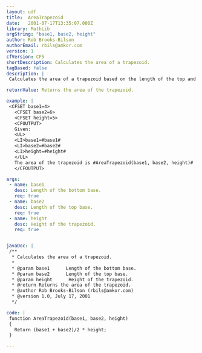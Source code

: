 ```yaml
---
layout: udf
title:  AreaTrapezoid
date:   2001-07-17T13:35:07.000Z
library: MathLib
argString: "base1, base2, height"
author: Rob Brooks-Bilson
authorEmail: rbils@amkor.com
version: 1
cfVersion: CF5
shortDescription: Calculates the area of a trapezoid.
tagBased: false
description: |
 Calculates the area of a trapezoid based on the length of the top and bottom bases and the height.

returnValue: Returns the area of the trapezoid.

example: |
 <CFSET base1=4>
   <CFSET base2=6>
   <CFSET height=5>
   <CFOUTPUT>
   Given:
   <UL>
   <LI>base1=#base1#
   <LI>base2=#base2#
   <LI>height=#height#
   </UL>
   The area of the trapezoid is #AreaTrapezoid(base1, base2, height)#
   </CFOUTPUT>

args:
 - name: base1
   desc: Length of the bottom base.
   req: true
 - name: base2
   desc: Length of the top base.
   req: true
 - name: height
   desc: Height of the trapezoid.
   req: true


javaDoc: |
 /**
  * Calculates the area of a trapezoid.
  * 
  * @param base1      Length of the bottom base. 
  * @param base2      Length of the top base. 
  * @param height      Height of the trapezoid. 
  * @return Returns the area of the trapezoid. 
  * @author Rob Brooks-Bilson (rbils@amkor.com) 
  * @version 1.0, July 17, 2001 
  */

code: |
 function AreaTrapezoid(base1, base2, height)
 {
   Return (base1 + base2)/2 * height;
 }

---
```


